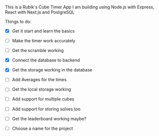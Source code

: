 This is a Rubik's Cube Timer App I am building using Node.js with Express, React with Next.js and PostgreSQL


Things to do:

- [x] Get it start and learn the basics
- [ ] Make the timer work accurately
- [ ] Get the scramble working
- [x] Connect the database to backend
- [x] Get the storage working in the database
- [ ] Add Averages for the times
- [ ] Get the local storage working
- [ ] Add support for multiple cubes
- [ ] Add support for storing solves too
- [ ] Get the leaderboard working maybe?
- [ ] Choose a name for the project

